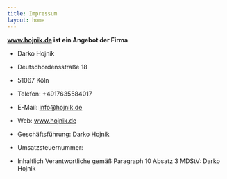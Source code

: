 ```yaml
---
title: Impressum
layout: home
---
```


**www.hojnik.de ist ein Angebot der Firma**

* Darko Hojnik
* Deutschordensstraße 18
* 51067 Köln
* Telefon: +4917635584017
* E-Mail: info@hojnik.de
* Web: www.hojnik.de 

* Geschäftsführung: Darko Hojnik
* Umsatzsteuernummer:  
* Inhaltlich Verantwortliche gemäß Paragraph 10 Absatz 3 MDStV: Darko Hojnik
